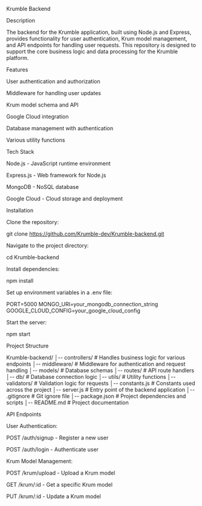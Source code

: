 Krumble Backend

Description

The backend for the Krumble application, built using Node.js and Express, provides functionality for user authentication, Krum model management, and API endpoints for handling user requests. This repository is designed to support the core business logic and data processing for the Krumble platform.

Features

User authentication and authorization

Middleware for handling user updates

Krum model schema and API

Google Cloud integration

Database management with authentication

Various utility functions

Tech Stack

Node.js - JavaScript runtime environment

Express.js - Web framework for Node.js

MongoDB - NoSQL database

Google Cloud - Cloud storage and deployment

Installation

Clone the repository:

git clone https://github.com/Krumble-dev/Krumble-backend.git

Navigate to the project directory:

cd Krumble-backend

Install dependencies:

npm install

Set up environment variables in a .env file:

PORT=5000
MONGO_URI=your_mongodb_connection_string
GOOGLE_CLOUD_CONFIG=your_google_cloud_config

Start the server:

npm start

Project Structure

Krumble-backend/
│-- controllers/       # Handles business logic for various endpoints
│-- middleware/        # Middleware for authentication and request handling
│-- models/            # Database schemas
│-- routes/            # API route handlers
│-- db/                # Database connection logic
│-- utils/             # Utility functions
│-- validators/        # Validation logic for requests
│-- constants.js       # Constants used across the project
│-- server.js          # Entry point of the backend application
│-- .gitignore         # Git ignore file
│-- package.json       # Project dependencies and scripts
│-- README.md          # Project documentation

API Endpoints

User Authentication:

POST /auth/signup - Register a new user

POST /auth/login - Authenticate user

Krum Model Management:

POST /krum/upload - Upload a Krum model

GET /krum/:id - Get a specific Krum model

PUT /krum/:id - Update a Krum model
